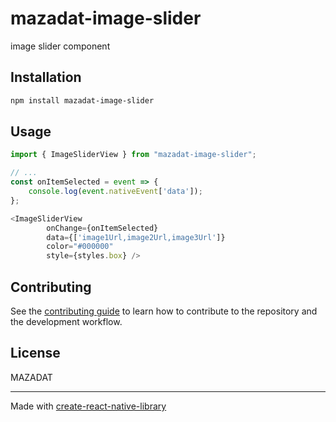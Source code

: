 # mazadat-image-slider

image slider component

## Installation

```sh
npm install mazadat-image-slider
```

## Usage

```js
import { ImageSliderView } from "mazadat-image-slider";

// ...
const onItemSelected = event => {
    console.log(event.nativeEvent['data']);
};

<ImageSliderView 
        onChange={onItemSelected}
        data={['image1Url,image2Url,image3Url']}
        color="#000000"
        style={styles.box} />

```

## Contributing

See the [contributing guide](CONTRIBUTING.md) to learn how to contribute to the repository and the development workflow.

## License

MAZADAT

---

Made with [create-react-native-library](https://github.com/callstack/react-native-builder-bob)
